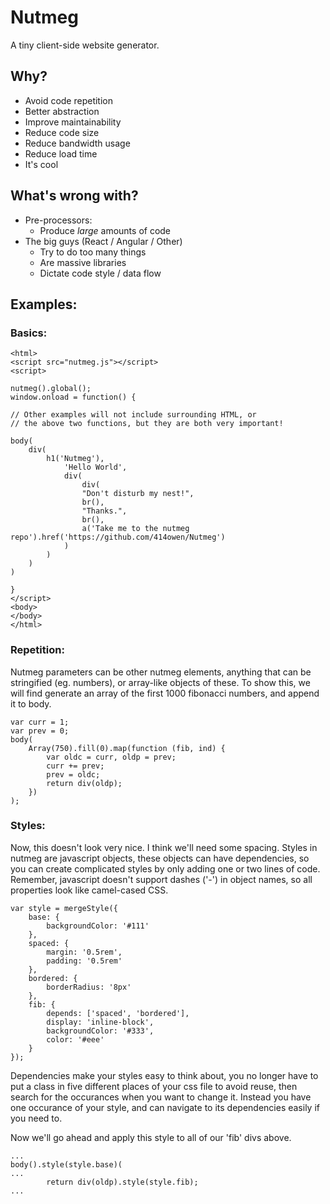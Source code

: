 # Nutmeg
A tiny client-side website generator.

## Why?

* Avoid code repetition
* Better abstraction
* Improve maintainability
* Reduce code size
* Reduce bandwidth usage
* Reduce load time
* It's cool

## What's wrong with?

* Pre-processors:
    * Produce *large* amounts of code
* The big guys (React / Angular / Other)
    * Try to do too many things
    * Are massive libraries
    * Dictate code style / data flow

## Examples:

### Basics:

```
<html>
<script src="nutmeg.js"></script>
<script>

nutmeg().global();
window.onload = function() {

// Other examples will not include surrounding HTML, or
// the above two functions, but they are both very important!

body(
    div(
        h1('Nutmeg'),
            'Hello World',
            div(
                div(
                "Don't disturb my nest!",
                br(),
                "Thanks.",
                br(),
                a('Take me to the nutmeg repo').href('https://github.com/414owen/Nutmeg')
            )
        )
    )
)

}
</script>
<body>
</body>
</html>
```

### Repetition:

Nutmeg parameters can be other nutmeg elements, anything that can be
stringified (eg. numbers), or array-like objects of these. To show this, we
will find generate an array of the first 1000 fibonacci numbers, and append it
to body.

```
var curr = 1;
var prev = 0;
body(
    Array(750).fill(0).map(function (fib, ind) {
        var oldc = curr, oldp = prev;
        curr += prev;
        prev = oldc;
        return div(oldp);
    })
);
```

### Styles:

Now, this doesn't look very nice. I think we'll need some spacing.  Styles in
nutmeg are javascript objects, these objects can have dependencies, so you can
create complicated styles by only adding one or two lines of code. 
Remember, javascript doesn't support dashes ('-') in object names, so all
properties look like camel-cased CSS.

```
var style = mergeStyle({
    base: {
        backgroundColor: '#111'
    },
    spaced: {
        margin: '0.5rem',
        padding: '0.5rem'
    },
    bordered: {
        borderRadius: '8px'
    },
    fib: {
        depends: ['spaced', 'bordered'],
        display: 'inline-block',
        backgroundColor: '#333',
        color: '#eee'
    }
});
```

Dependencies make your styles easy to think about, you no longer have to put a
class in five different places of your css file to avoid reuse, then search for
the occurances when you want to change it. Instead you have one occurance of
your style, and can navigate to its dependencies easily if you need to. 

Now we'll go ahead and apply this style to all of our 'fib' divs above.

``` 
...
body().style(style.base)(
... 
        return div(oldp).style(style.fib);
...  
```
